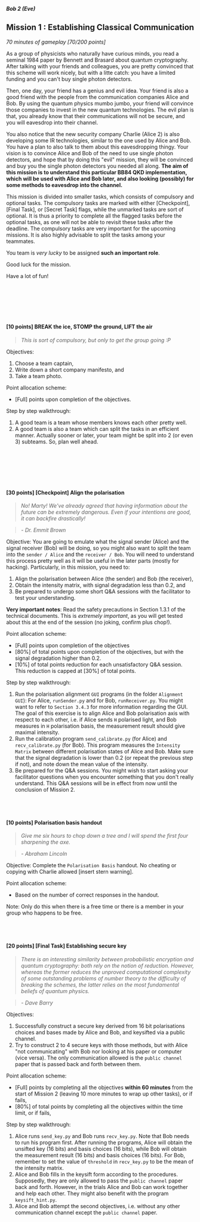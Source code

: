 **_Bob 2 (Eve)_**
## Mission 1 : Establishing Classical Communication
*70 minutes of gameplay [70/200 points]*

As a group of physicists who naturally have curious minds, you read a seminal 1984 paper by Bennett and Brasard about quantum cryptography. After talking with your friends and colleagues, you are pretty convinced that this scheme will work nicely, but with a litte catch: you have a limited funding and you can't buy single photon detectors.

Then, one day, your friend has a genius and evil idea. Your friend is also a good friend with the people from the communication companies Alice and Bob. By using the quantum physics mumbo jumbo, your friend will convince those companies to invest in the new quantum technologies. The evil plan is that, you already know that their communications will not be secure, and you will eavesdrop into their channel.

You also notice that the new security company Charlie (Alice 2) is also developing some IR technologies, similar to the one used by Alice and Bob. You have a plan to also talk to them about this eavesdropping thingy. Your vision is to convince Alice and Bob of the need to use single photon detectors, and hope that by doing this "evil" mission, they will be convinced and buy you the single photon detectors you needed all along. **The aim of this mission is to understand this particular BB84 QKD implementation, which will be used with Alice and Bob later, and also looking (possibly) for some methods to eavesdrop into the channel.**

This mission is divided into smaller tasks, which consists of compulsory and optional tasks. The compulsory tasks are marked with either [Checkpoint], [Final Task], or [Secret Task] flags, while the unmarked tasks are sort of optional. It is thus a priority to complete all the flagged tasks before the optional tasks, as one will not be able to revisit these tasks after the deadline. The compulsory tasks are very important for the upcoming missions. It is also highly advisable to split the tasks among your teammates.

You team is *very lucky* to be assigned **such an important role**.

Good luck for the mission.

Have a lot of fun!

<br><br><br><br><br>

#### [10 points] BREAK the ice, STOMP the ground, LIFT the air
> *This is sort of compulsory, but only to get the group going :P*

Objectives:
1. Choose a team captain,
1. Write down a short company manifesto, and
1. Take a team photo.

Point allocation scheme:
* [Full] points upon completion of the objectives.

Step by step walkthrough:
1. A good team is a team whose members knows each other pretty well.
1. A good team is also a team which can split the tasks in an efficient manner. Actually sooner or later, your team might be split into 2 (or even 3) subteams. So, plan well ahead.

<br><br><br><br><br>

#### [30 points] [Checkpoint] Align the polarisation
> *No! Marty! We've already agreed that having information about the future can be extremely dangerous. Even if your intentions are good, it can backfire drastically!*

> *- Dr. Emmit Brown*

Objective: You are going to emulate what the signal sender (Alice) and the signal receiver (Bob) will be doing, so you might also want to split the team into the `sender / Alice` and the `receiver / Bob`. You will need to understand this process pretty well as it will be useful in the later parts (mostly for hacking). Particularly, in this mission, you need to:
1. Align the polarisation between Alice (the sender) and Bob (the receiver),
1. Obtain the intensity matrix, with signal degradation less than 0.2, and
1. Be prepared to undergo some short Q&A sessions with the facilitator to test your understanding.

**Very important notes**: Read the safety precautions in Section 1.3.1 of the technical documents. This is *extremely important*, as you will get tested about this at the end of the session (no joking, confirm plus chop!).

Point allocation scheme:
* [Full] points upon completion of the objectives
* [80%] of total points upon completion of the objectives, but with the signal degradation higher than 0.2.
* [10%] of total points reduction for each unsatisfactory Q&A session. This reduction is capped at [30%] of total points.

Step by step walkthrough:
1. Run the polarisation alignment `GUI` programs (in the folder `Alignment GUI`): For Alice, `runSender.py` and for Bob, `runReceiver.py`. You might want to refer to `Section 3.4.3` for more information regarding the GUI. The goal of this exercise is to align Alice and Bob polarisation axis with respect to each other, i.e. if Alice sends `H` polarised light, and Bob measures in `H` polarisation basis, the measurement result should give maximal intensity.
1. Run the calibration program `send_calibrate.py` (for Alice) and `recv_calibrate.py` (for Bob). This program measures the `Intensity Matrix` between different polarisation states of Alice and Bob. Make sure that the signal degradation is lower than 0.2 (or repeat the previous step if not), and note down the mean value of the intensity.
1. Be prepared for the Q&A sessions. You might wish to start asking your facilitator questions when you encounter something that you don't really understand. This Q&A sessions will be in effect from now until the conclusion of Mission 2.
<br><br><br><br>

#### [10 points] Polarisation basis handout
> *Give me six hours to chop down a tree and I will spend the first four sharpening the axe.*

> *-  Abraham Lincoln*

Objective: Complete the `Polarisation Basis` handout. No cheating or copying with Charlie allowed [insert stern warning].

Point allocation scheme:
* Based on the number of correct responses in the handout.

Note: Only do this when there is a free time or there is a member in your group who happens to be free.
<br><br><br><br>

#### [20 points] [Final Task] Establishing secure key
> *There is an interesting similarity between probabilistic encryption and quantum cryptography: both rely on the notion of reduction. However, whereas the former reduces the unproved computational complexity of some outstanding problems of number theory to the difficulty of breaking the schemes, the latter relies on the most fundamental beliefs of quantum physics.*

> *- Dave Barry*

Objectives:
1. Successfully construct a secure key derived from 16 bit polarisations choices and bases made by Alice and Bob, and keysifted via a public channel.
2. Try to construct 2 to 4 secure keys with those methods, but with Alice "not communicating" with Bob nor looking at his paper or computer (vice versa). The only communication allowed is the `public channel` paper that is passed back and forth between them.

Point allocation scheme:
* [Full] points by completing all the objectives **within 60 minutes** from the start of Mission 2 (leaving 10 more minutes to wrap up other tasks), or if fails,
* [80%] of total points by completing all the objectives within the time limit, or if fails,

Step by step walkthrough:
1. Alice runs `send_key.py` and Bob runs `recv_key.py`. Note that Bob needs to run his program first. After running the programs, Alice will obtain the unsifted key (16 bits) and basis choices (16 bits), while Bob will obtain the measurement result (16 bits) and basis choices (16 bits). For Bob, remember to set the value of `threshold` in `recv_key.py` to be the mean of the intensity matrix.
1. Alice and Bob fills in the keysift form according to the procedures. Supposedly, they are only allowed to pass the `public channel` paper back and forth. However, in the trials Alice and Bob can work together and help each other. They might also benefit with the program `keysift_hint.py`.
1. Alice and Bob attempt the second objectives, i.e. without any other communication channel except the `public channel` paper.
